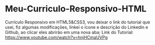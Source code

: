 # Meu-Curriculo-Responsivo-HTML
Currículo Responsivo em HTML5&amp;CSS3, vou deixar o link do tutorial que usei, fiz algumas modificações, linkei o ícone e descrição do Linkedin e Github, ao clicar eles abrirão em uma nova aba;
Link do Tutorial: https://www.youtube.com/watch?v=hnjHCmaUVPg
